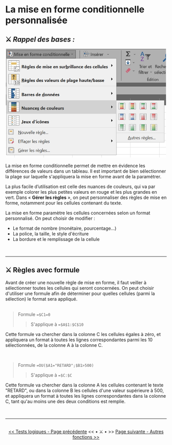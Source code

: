 <h1>La mise en forme conditionnelle personnalisée</h1>

<h2>⚔️ <i>Rappel des bases :</i></h2>

<center> <img width=500 src="images/mise_en_forme_conditionnelle.jpg" alt="Mise en forme conditionnelle" /> </center>

<p>La mise en forme conditionnelle permet de mettre en évidence les différences de valeurs dans un tableau. Il est important de bien sélectionner la plage sur laquelle s'appliquera la mise en forme avant de la paramétrer. </p>
<p>La plus facile d’utilisation est celle des nuances de couleurs, qui va par exemple colorer les plus petites valeurs en rouge et les plus grandes en vert. Dans « <b>Gérer les règles</b> », on peut personnaliser des règles de mise en forme, notamment pour les cellules contenant du texte. </p>
<p>La mise en forme paramètre les cellules concernées selon un format personnalisé. On peut choisir de modifier : </p>
<ul>
  <li>Le format de nombre (monétaire, pourcentage...)</li>
  <li>La police, la taille, le style d'écriture</li>
  <li>La bordure et le remplissage de la cellule</li>
</ul>

<br>
<hr />

<h2>⚔️ Règles avec formule</h2>

<p>Avant de créer une nouvelle règle de mise en forme, il faut veiller à sélectionner toutes les cellules qui seront concernées. On peut choisir d'utiliser une formule afin de déterminer pour quelles cellules (parmi la sélection) le format sera appliqué. <br>

<br>

<blockquote> Formule <code>=$C1=0</code> <br>
<blockquote>S'applique à <code>=$A$1:$C$10</code> </blockquote> </blockquote>
<p>Cette formule va chercher dans la colonne C les cellules égales à zéro, et appliquera un format à toutes les lignes correspondantes parmi les 10 sélectionnées, de la colonne A à la colonne C.</p>

<br>

<blockquote>Formule <code>=OU($A1="RETARD";$B1>500)</code> <br>
<blockquote>S'applique à <code>=$C:$C</code> </blockquote> </blockquote>
<p>Cette formule va chercher dans la colonne A les cellules contenant le texte "RETARD", ou dans la colonne B les cellules d'une valeur supérieure à 500, et appliquera un format à toutes les lignes correspondantes dans la colonne C, tant qu'au moins une des deux conditions est remplie.</p>


<br>
<hr/>
<br>

<center> <a href="tests-logiques" target="self" title="Tests logiques"><< Tests logiques - Page précédente</a> << • ⚔️ • >> <a href="autres-fonctions" target="_self" title="Autres fonctions">Page suivante - Autres fonctions >></a> </center>
